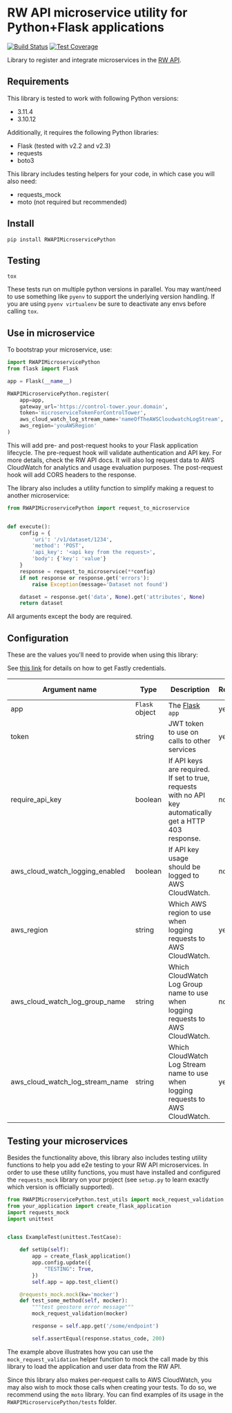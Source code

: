 # RW API microservice utility for Python+Flask applications

[![Build Status](https://travis-ci.com/resource-watch/rw-api-microservice-python.svg?branch=main)](https://travis-ci.com/resource-watch/rw-api-microservice-python)
[![Test Coverage](https://api.codeclimate.com/v1/badges/fe857a0082ab7d0bbd64/test_coverage)](https://codeclimate.com/github/resource-watch/rw-api-microservice-python/test_coverage)

Library to register and integrate microservices in the [RW API](https://api.resourcewatch.org/).

## Requirements

This library is tested to work with following Python versions:

- 3.11.4
- 3.10.12

Additionally, it requires the following Python libraries:

- Flask (tested with v2.2 and v2.3)
- requests
- boto3

This library includes testing helpers for your code, in which case you will also need:

- requests_mock
- moto (not required but recommended)

## Install

```shell
pip install RWAPIMicroservicePython
```

## Testing

```shell
tox
```

These tests run on multiple python versions in parallel. You may want/need to use something like `pyenv` to support the
underlying version handling. If you are using `pyenv virtualenv` be sure to deactivate any envs before calling `tox`.

## Use in microservice

To bootstrap your microservice, use:

```python
import RWAPIMicroservicePython
from flask import Flask

app = Flask(__name__)

RWAPIMicroservicePython.register(
    app=app,
    gateway_url='https://control-tower.your.domain',
    token='microserviceTokenForControlTower',
    aws_cloud_watch_log_stream_name='nameOfTheAWSCloudwatchLogStream',
    aws_region='youAWSRegion'
)
```

This will add pre- and post-request hooks to your Flask application lifecycle.
The pre-request hook will validate authentication and API key. For more details, check the RW API docs. It will also log
request data to AWS CloudWatch for analytics and usage evaluation purposes.
The post-request hook will add CORS headers to the response.

The library also includes a utility function to simplify making a request to another microservice:

```python
from RWAPIMicroservicePython import request_to_microservice


def execute():
    config = {
        'uri': '/v1/dataset/1234',
        'method': 'POST',
        'api_key': '<api key from the request>',
        'body': {'key': 'value'}
    }
    response = request_to_microservice(**config)
    if not response or response.get('errors'):
        raise Exception(message='Dataset not found')

    dataset = response.get('data', None).get('attributes', None)
    return dataset
```

All arguments except the body are required.

## Configuration

These are the values you'll need to provide when using this library:

See [this link](https://docs.fastly.com/en/guides/finding-and-managing-your-account-info) for details on how to get
Fastly credentials.

| Argument name                   | Type           | Description                                                                                               | Required? | Default value    |
|---------------------------------|----------------|-----------------------------------------------------------------------------------------------------------|-----------|------------------|
| app                             | `Flask` object | The [Flask](https://flask.palletsprojects.com) `app`                                                      | yes       |                  |
| token                           | string         | JWT token to use on calls to other services                                                               | yes       |                  |
| require_api_key                 | boolean        | If API keys are required. If set to true, requests with no API key automatically get a HTTP 403 response. | no        | true             |
| aws_cloud_watch_logging_enabled | boolean        | If API key usage should be logged to AWS CloudWatch.                                                      | no        | true             |
| aws_region                      | string         | Which AWS region to use when logging requests to AWS CloudWatch.                                          | yes       |                  |
| aws_cloud_watch_log_group_name  | string         | Which CloudWatch Log Group name to use when logging requests to AWS CloudWatch.                           | no        | 'api-keys-usage' |
| aws_cloud_watch_log_stream_name | string         | Which CloudWatch Log Stream name to use when logging requests to AWS CloudWatch.                          | yes       |                  |

## Testing your microservices

Besides the functionality above, this library also includes testing utility functions to help you add e2e testing
to your RW API microservices. In order to use these utility functions, you must have installed and configured the
`requests_mock` library on your project (see `setup.py` to learn exactly which version is officially supported).

```python
from RWAPIMicroservicePython.test_utils import mock_request_validation
from your_application import create_flask_application
import requests_mock
import unittest


class ExampleTest(unittest.TestCase):

    def setUp(self):
        app = create_flask_application()
        app.config.update({
            "TESTING": True,
        })
        self.app = app.test_client()

    @requests_mock.mock(kw='mocker')
    def test_some_method(self, mocker):
        """test geostore error message"""
        mock_request_validation(mocker)

        response = self.app.get('/some/endpoint')

        self.assertEqual(response.status_code, 200)
```

The example above illustrates how you can use the `mock_request_validation` helper function to mock the call made by
this library to load the application and user data from the RW API.

Since this library also makes per-request calls to AWS CloudWatch, you may also wish to mock those calls when creating
your tests. To do so, we recommend using the `moto` library. You can find examples of its usage in
the `RWAPIMicroservicePython/tests` folder.